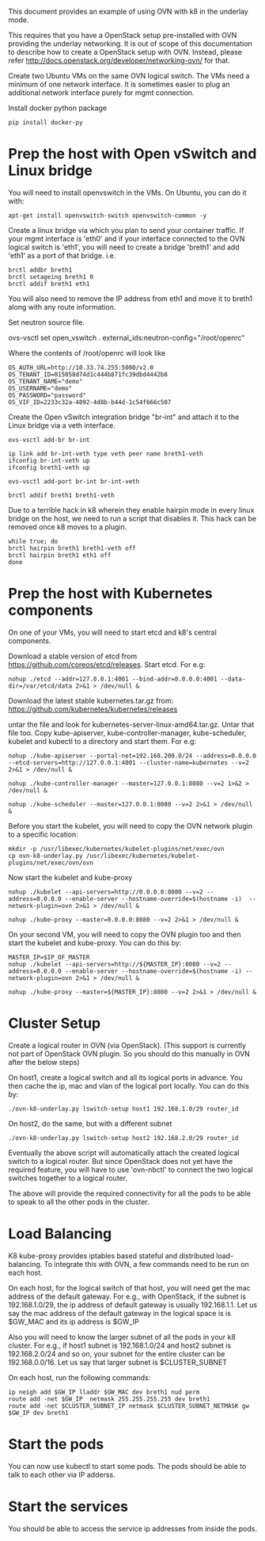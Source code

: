This document provides an example of using OVN with k8 in the underlay mode.

This requires that you have a OpenStack setup pre-installed with OVN
providing the underlay networking.  It is out of scope of this documentation
to describe how to create a OpenStack setup with OVN. Instead, please refer
http://docs.openstack.org/developer/networking-ovn/ for that.

Create two Ubuntu VMs on the same OVN logical switch.  The VMs need a minimum
of one network interface.  It is sometimes easier to plug an additional
network interface purely for mgmt connection.

Install docker python package

```
pip install docker-py
```

Prep the host with Open vSwitch and Linux bridge
===============================================

You will need to install openvswitch in the VMs. On Ubuntu, you can do it with:
```
apt-get install openvswitch-switch openvswitch-common -y
```

Create a linux bridge via which you plan to send your container
traffic. If your mgmt interface is 'eth0' and if your interface connected to
the OVN logical switch is 'eth1', you will need to create a bridge 'breth1'
and add 'eth1' as a port of that bridge. i.e.

```
brctl addbr breth1
brctl setageing breth1 0
brctl addif breth1 eth1
```

You will also need to remove the IP address from eth1 and move it to breth1
along with any route information.

Set neutron source file.

ovs-vsctl set open_vswitch . external_ids:neutron-config="/root/openrc"

Where the contents of /root/openrc will look like

```
OS_AUTH_URL=http://10.33.74.255:5000/v2.0
OS_TENANT_ID=015058d74d1c444b871fc39dbd4442b8
OS_TENANT_NAME="demo"
OS_USERNAME="demo"
OS_PASSWORD="password"
OS_VIF_ID=2233c32a-4092-4d8b-b44d-1c54f666c507
```

Create the Open vSwitch integration bridge "br-int" and attach it to the
Linux bridge via a veth interface.

```
ovs-vsctl add-br br-int

ip link add br-int-veth type veth peer name breth1-veth
ifconfig br-int-veth up
ifconfig breth1-veth up

ovs-vsctl add-port br-int br-int-veth

brctl addif breth1 breth1-veth
```

Due to a terrible hack in k8 wherein they enable hairpin mode
in every linux bridge on the host, we need to run a script that
disables it. This hack can be removed once k8 moves to a plugin.


```
while true; do
brctl hairpin breth1 breth1-veth off
brctl hairpin breth1 eth1 off
done
```

Prep the host with Kubernetes components
========================================

On one of your VMs, you will need to start etcd and k8's central
components.

Download a stable version of etcd from https://github.com/coreos/etcd/releases.
Start etcd. For e.g:

```
nohup ./etcd --addr=127.0.0.1:4001 --bind-addr=0.0.0.0:4001 --data-dir=/var/etcd/data 2>&1 > /dev/null &
```

Download the latest stable kubernetes.tar.gz from:
https://github.com/kubernetes/kubernetes/releases

untar the file and look for kubernetes-server-linux-amd64.tar.gz. Untar that
file too. Copy kube-apiserver, kube-controller-manager, kube-scheduler,
kubelet and kubectl to a directory and start them. For e.g:

```
nohup ./kube-apiserver --portal-net=192.168.200.0/24 --address=0.0.0.0 --etcd-servers=http://127.0.0.1:4001 --cluster-name=kubernetes --v=2 2>&1 > /dev/null &

nohup ./kube-controller-manager --master=127.0.0.1:8080 --v=2 1>&2 > /dev/null &

nohup ./kube-scheduler --master=127.0.0.1:8080 --v=2 2>&1 > /dev/null &
```

Before you start the kubelet, you will need to copy the OVN network plugin to
a specific location:

```
mkdir -p /usr/libexec/kubernetes/kubelet-plugins/net/exec/ovn
cp ovn-k8-underlay.py /usr/libexec/kubernetes/kubelet-plugins/net/exec/ovn/ovn
```

Now start the kubelet and kube-proxy

```
nohup ./kubelet --api-servers=http://0.0.0.0:8080 --v=2 --address=0.0.0.0 --enable-server --hostname-override=$(hostname -i)  --network-plugin=ovn 2>&1 > /dev/null &

nohup ./kube-proxy --master=0.0.0.0:8080 --v=2 2>&1 > /dev/null &
```

On your second VM, you will need to copy the OVN plugin too and then start
the kubelet and kube-proxy. You can do this by:

```
MASTER_IP=$IP_OF_MASTER
nohup ./kubelet --api-servers=http://${MASTER_IP}:8080 --v=2 --address=0.0.0.0 --enable-server --hostname-override=$(hostname -i) --network-plugin=ovn 2>&1 > /dev/null &

nohup ./kube-proxy --master=${MASTER_IP}:8080 --v=2 2>&1 > /dev/null &
```

Cluster Setup
=============

Create a logical router in OVN (via OpenStack). (This support is currently
not part of OpenStack OVN plugin. So you should do this manually in OVN after
the below steps)

On host1, create a logical switch and all its logical ports in advance. You
then cache the ip, mac and vlan of the logical port locally. You can do this
by:

```
./ovn-k8-underlay.py lswitch-setup host1 192.168.1.0/29 router_id
```

On host2, do the same, but with a different subnet

```
./ovn-k8-underlay.py lswitch-setup host2 192.168.2.0/29 router_id
```

Eventually the above script will automatically attach the created logical
switch to a logical router. But since OpenStack does not yet have the
required feature, you will have to use 'ovn-nbctl' to connect the two
logical switches together to a logical router.

The above will provide the required connectivity for all the pods to be
able to speak to all the other pods in the cluster.

Load Balancing
==============

K8 kube-proxy provides iptables based stateful and distributed load-balancing.
To integrate this with OVN, a few commands need to be run on each host.

On each host, for the logical switch of that host, you will need get the mac
address of the default gateway. For e.g., with OpenStack, if the subnet is
192.168.1.0/29, the ip address of default gateway is usually 192.168.1.1.
Let us say the mac address of the default gateway in the logical space is
is $GW_MAC and its ip address is $GW_IP

Also you will need to know the larger subnet of all the pods in your k8
cluster. For e.g., if host1 subnet is 192.168.1.0/24 and host2 subnet is
192.168.2.0/24 and so on, your subnet for the entire cluster can be
192.168.0.0/16. Let us say that larger subnet is $CLUSTER_SUBNET

On each host, run the following commands:

```
ip neigh add $GW_IP lladdr $GW_MAC dev breth1 nud perm
route add -net $GW_IP  netmask 255.255.255.255 dev breth1
route add -net $CLUSTER_SUBNET_IP netmask $CLUSTER_SUBNET_NETMASK gw $GW_IP dev breth1
```

Start the pods
==============

You can now use kubectl to start some pods. The pods should be able to talk
to each other via IP adderss.

Start the services
==================

You should be able to access the service ip addresses from inside the pods.
